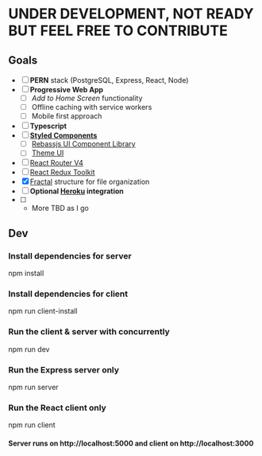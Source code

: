 # UNDER DEVELOPMENT, NOT READY BUT FEEL FREE TO CONTRIBUTE

## Goals

- [ ] **PERN** stack (PostgreSQL, Express, React, Node)
- [ ] **Progressive Web App** 
	- [ ] *Add to Home Screen* functionality
	- [ ] Offline caching with service workers
	- [ ] Mobile first approach
- [ ] **Typescript**
- [ ] **[Styled Components](https://github.com/styled-components/styled-components)**
	- [ ] [Rebassjs UI Component Library](https://github.com/rebassjs/rebass)
	- [ ] [Theme UI](https://github.com/system-ui/theme-ui)
- [ ] [React Router V4](https://github.com/ReactTraining/react-router)
- [ ] [React Redux Toolkit](https://github.com/reduxjs/redux-toolkit)
- [X] [Fractal](https://hackernoon.com/fractal-a-react-app-structure-for-infinite-scale-4dab943092af) structure for file organization
- [ ] **Optional [Heroku](https://heroku.com/) integration**
- [ ]  + More TBD as I go

## Dev
### Install dependencies for server
npm install

### Install dependencies for client
npm run client-install

### Run the client & server with concurrently
npm run dev

### Run the Express server only
npm run server

### Run the React client only
npm run client

#### Server runs on http://localhost:5000 and client on http://localhost:3000